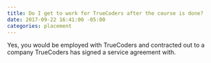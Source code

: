 ```yaml
---
title: Do I get to work for TrueCoders after the course is done?
date: 2017-09-22 16:41:00 -05:00
categories: placement
---
```


Yes, you would be employed with TrueCoders and contracted out to a company TrueCoders has signed a service agreement with.
